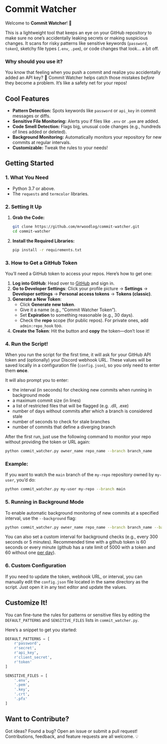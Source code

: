 # **Commit Watcher**

Welcome to **Commit Watcher**! 🎉 

This is a lightweight tool that keeps an eye on your GitHub repository to make sure no one’s accidentally leaking secrets or making suspicious changes. It scans for risky patterns like sensitive keywords (`password`, `token`), sketchy file types (`.env`, `.pem`), or code changes that look... a bit off.

### Why should you use it?  
You know that feeling when you push a commit and realize you accidentally added an API key? 🫠 Commit Watcher helps catch those mistakes *before* they become a problem. It’s like a safety net for your repos!

## **Cool Features**
- **Pattern Detection:** Spots keywords like `password` or `api_key` in commit messages or diffs.
- **Sensitive File Monitoring:** Alerts you if files like `.env` or `.pem` are added.
- **Code Smell Detection:** Flags big, unusual code changes (e.g., hundreds of lines added or deleted).
- **Background Monitoring:** Automatically monitors your repository for new commits at regular intervals.
- **Customizable:** Tweak the rules to your needs!

## **Getting Started**

### **1. What You Need**
- Python 3.7 or above.
- The `requests` and `termcolor` libraries.

### **2. Setting It Up**

1. **Grab the Code:**
   ```bash
   git clone https://github.com/mrwoodlog/commit-watcher.git
   cd commit-watcher
   ```

2. **Install the Required Libraries:**
   ```bash
   pip install -r requirements.txt
   ```

### **3. How to Get a GitHub Token**  
You’ll need a GitHub token to access your repos. Here’s how to get one:

1. **Log into GitHub**: Head over to [GitHub](https://github.com) and sign in.
2. **Go to Developer Settings**: Click your profile picture → **Settings** → **Developer settings** → **Personal access tokens** → **Tokens (classic)**.
3. **Generate a New Token**:
   - Click **Generate new token**.
   - Give it a name (e.g., “Commit Watcher Token”).
   - Set **Expiration** to something reasonable (e.g., 30 days).
   - Check the **repo** scope (for public repos). For private ones, add `admin:repo_hook` too.
4. **Create the Token**: Hit the button and **copy** the token—don’t lose it!

### **4. Run the Script!**

When you run the script for the first time, it will ask for your GitHub API token and (optionally) your Discord webhook URL. These values will be saved locally in a configuration file (`config.json`), so you only need to enter them **once**.

It will also prompt you to enter:
- the interval (in seconds) for checking new commits when running in background mode 
- a maximum commit size (in lines)
- a list of restricted files that will be flagged (e.g. .dll, .exe)
- number of days without commits after which a branch is considered stale
- number of seconds to check for stale branches
- number of commits that define a diverging branch

After the first run, just use the following command to monitor your repo without providing the token or URL again:

```bash
python commit_watcher.py owner_name repo_name --branch branch_name
```

### **Example**:  
If you want to watch the `main` branch of the `my-repo` repository owned by `my-user`, you’d do:

```bash
python commit_watcher.py my-user my-repo --branch main
```

### **5. Running in Background Mode**  
To enable automatic background monitoring of new commits at a specified interval, use the `--background` flag:

```bash
python commit_watcher.py owner_name repo_name --branch branch_name --background
```

You can also set a custom interval for background checks (e.g., every 300 seconds or 5 minutes). Recommended time with a github token is 60 seconds or every minute (github has a rate limit of 5000 with a token and 60 without one <u>per day</u>).

### **6. Custom Configuration**  
If you need to update the token, webhook URL, or interval, you can manually edit the `config.json` file located in the same directory as the script. Just open it in any text editor and update the values.

## **Customize It!**  
You can fine-tune the rules for patterns or sensitive files by editing the `DEFAULT_PATTERNS` and `SENSITIVE_FILES` lists in `commit_watcher.py`.

Here’s a snippet to get you started:

```python
DEFAULT_PATTERNS = [
    r'password',
    r'secret',
    r'api_key',
    r'client_secret',
    r'token'
]

SENSITIVE_FILES = [
    '.env',
    '.pem',
    '.key',
    '.crt',
    '.pfx'
]
```

## **Want to Contribute?**
Got ideas? Found a bug? Open an issue or submit a pull request! Contributions, feedback, and feature requests are all welcome. 💡